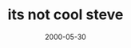 ---
layout: base.njk
title : 'its not cool steve' 
view_title : 'its not cool steve' 
year : '2000' 
date : '2000-05-30' 
img_file : '/drawing/notristeve.png' 
html_file : 'itsnotcool' 
next_html : 'nopoint.html' 
year_order : '357' 
permalink : "title/{{html_file}}.html"
---